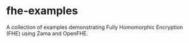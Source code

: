 # fhe-examples
A collection of examples demonstrating Fully Homomorphic Encryption (FHE) using Zama and OpenFHE.
